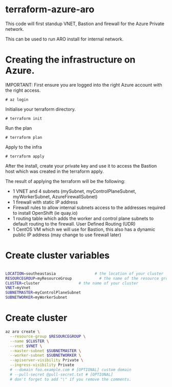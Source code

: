 # terraform-azure-aro
This code will first standup VNET, Bastion and firewall for the Azure Private network.

This can be used to run ARO install for internal network.

# Creating the infrastructure on Azure.
IMPORTANT: First ensure you are logged into the right Azure account with the right access.

`# az login`

Initialise your terraform directory.

`# terraform init`

Run the plan

`# terraform plan`

Apply to the infra

`# terraform apply`

After the install, create your private key and use it to access the Bastion host which was created in the terraform apply.

The result of applying the terraform will be the following:
* 1 VNET and 4 subnets (mySubnet, myControlPlaneSubnet, myWorkerSubnet, AzureFirewallSubnet)
* 1 firewall with static IP address
* Firewall rules to allow internal subnets access to the addresses required to install OpenShift (ie quay.io)
* 1 routing table which adds the worker and control plane subnets to default routing to the firewall. User Defined Routing (UDR)
* 1 CentOS VM which we will use for Bastion, this also has a dynamic public IP address (may change to use firewall later)


# Create cluster variables

```bash

LOCATION=southeastasia                 # the location of your cluster
RESOURCEGROUP=myResourceGroup            # the name of the resource group where you want to create your cluster
CLUSTER=cluster                 # the name of your cluster
VNET=myVnet
SUBNETMASTER=myControlPlaneSubnet
SUBNETWORKER=myWorkerSubnet

```

# Create cluster

```bash
az aro create \
  --resource-group $RESOURCEGROUP \
  --name $CLUSTER \
  --vnet $VNET \
  --master-subnet $SUBNETMASTER \
  --worker-subnet $SUBNETWORKER \
  --apiserver-visibility Private \
  --ingress-visibility Private
  # --domain foo.example.com # [OPTIONAL] custom domain
  # --pull-secret @pull-secret.txt # [OPTIONAL]
  # don't forget to add "\" if you remove the comments.
```